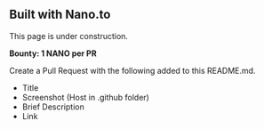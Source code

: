 ## Built with Nano.to

This page is under construction.

**Bounty: 1 NANO per PR**

Create a Pull Request with the following added to this README.md.

- Title
- Screenshot (Host in .github folder)
- Brief Description
- Link